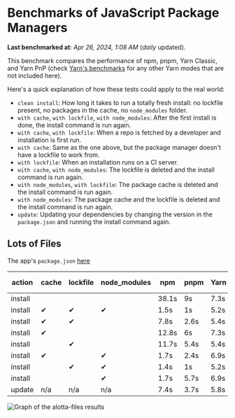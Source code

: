 # Benchmarks of JavaScript Package Managers

**Last benchmarked at**: _Apr 26, 2024, 1:08 AM_ (_daily_ updated).

This benchmark compares the performance of npm, pnpm, Yarn Classic, and Yarn PnP (check [Yarn's benchmarks](https://yarnpkg.com/benchmarks) for any other Yarn modes that are not included here).

Here's a quick explanation of how these tests could apply to the real world:

- `clean install`: How long it takes to run a totally fresh install: no lockfile present, no packages in the cache, no `node_modules` folder.
- `with cache`, `with lockfile`, `with node_modules`: After the first install is done, the install command is run again.
- `with cache`, `with lockfile`: When a repo is fetched by a developer and installation is first run.
- `with cache`: Same as the one above, but the package manager doesn't have a lockfile to work from.
- `with lockfile`: When an installation runs on a CI server.
- `with cache`, `with node_modules`: The lockfile is deleted and the install command is run again.
- `with node_modules`, `with lockfile`: The package cache is deleted and the install command is run again.
- `with node_modules`: The package cache and the lockfile is deleted and the install command is run again.
- `update`: Updating your dependencies by changing the version in the `package.json` and running the install command again.

## Lots of Files

The app's `package.json` [here](https://github.com/pnpm/pnpm.io/blob/main/benchmarks/fixtures/alotta-files/package.json)

| action  | cache | lockfile | node_modules| npm | pnpm | Yarn | Yarn PnP |
| ---     | ---   | ---      | ---         | --- | ---  | ---  | ---      |
| install |       |          |             | 38.1s | 9s | 7.3s | 3.6s |
| install | ✔     | ✔        | ✔           | 1.5s | 1s | 5.2s | n/a |
| install | ✔     | ✔        |             | 7.8s | 2.6s | 5.4s | 1.4s |
| install | ✔     |          |             | 12.8s | 6s | 7.3s | 3s |
| install |       | ✔        |             | 11.7s | 5.4s | 5.4s | 1.4s |
| install | ✔     |          | ✔           | 1.7s | 2.4s | 6.9s | n/a |
| install |       | ✔        | ✔           | 1.4s | 1s | 5.2s | n/a |
| install |       |          | ✔           | 1.7s | 5.7s | 6.9s | n/a |
| update  | n/a | n/a | n/a | 7.4s | 3.7s | 5.8s | 3s |

<img alt="Graph of the alotta-files results" src="/img/benchmarks/alotta-files.svg" />